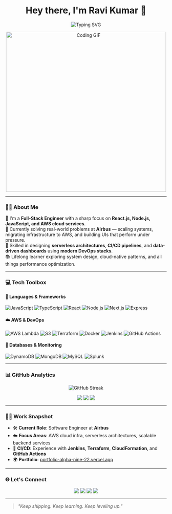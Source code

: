 <h1 align="center">Hey there, I'm Ravi Kumar 👋</h1>

<p align="center">
  <img src="https://readme-typing-svg.demolab.com?font=Fira+Code&weight=600&size=24&pause=1000&color=36BCF7&center=true&vCenter=true&width=500&lines=Full-Stack+Web+Engineer;React+%7C+Node.js+%7C+AWS+%7C+TypeScript;Cloud-native+Dev+%2B+Infra+as+Code;Clean+Code+%2F+CI%2FCD+%2F+Performance+Matters" alt="Typing SVG" />
</p>

<p align="center">
  <img src="https://media.giphy.com/media/qgQUggAC3Pfv687qPC/giphy.gif" width="500" alt="Coding GIF"/>
</p>

---

### 👨‍💻 About Me

🌟 I'm a **Full-Stack Engineer** with a sharp focus on **React.js, Node.js, JavaScript, and AWS cloud services**.  
💼 Currently solving real-world problems at **Airbus** — scaling systems, migrating infrastructure to AWS, and building UIs that perform under pressure.  
🚀 Skilled in designing **serverless architectures**, **CI/CD pipelines**, and **data-driven dashboards** using **modern DevOps stacks**.  
📚 Lifelong learner exploring system design, cloud-native patterns, and all things performance optimization.

---

### 💻 Tech Toolbox

#### 🚀 Languages & Frameworks
![JavaScript](https://img.shields.io/badge/-JavaScript-black?style=flat-square&logo=javascript)
![TypeScript](https://img.shields.io/badge/-TypeScript-black?style=flat-square&logo=typescript)
![React](https://img.shields.io/badge/-React-black?style=flat-square&logo=react)
![Node.js](https://img.shields.io/badge/-Node.js-black?style=flat-square&logo=node.js)
![Next.js](https://img.shields.io/badge/-Next.js-black?style=flat-square&logo=next.js)
![Express](https://img.shields.io/badge/-Express-black?style=flat-square&logo=express)

#### ☁️ AWS & DevOps
![AWS Lambda](https://img.shields.io/badge/-AWS%20Lambda-black?style=flat-square&logo=amazon-aws)
![S3](https://img.shields.io/badge/-S3-black?style=flat-square&logo=amazon-s3)
![Terraform](https://img.shields.io/badge/-Terraform-black?style=flat-square&logo=terraform)
![Docker](https://img.shields.io/badge/-Docker-black?style=flat-square&logo=docker)
![Jenkins](https://img.shields.io/badge/-Jenkins-black?style=flat-square&logo=jenkins)
![GitHub Actions](https://img.shields.io/badge/-GitHub%20Actions-black?style=flat-square&logo=github-actions)

#### 🧠 Databases & Monitoring
![DynamoDB](https://img.shields.io/badge/-DynamoDB-black?style=flat-square&logo=amazon-dynamodb)
![MongoDB](https://img.shields.io/badge/-MongoDB-black?style=flat-square&logo=mongodb)
![MySQL](https://img.shields.io/badge/-MySQL-black?style=flat-square&logo=mysql)
![Splunk](https://img.shields.io/badge/-Splunk-black?style=flat-square&logo=splunk)

---

### 📊 GitHub Analytics

<p align="center">
  <img src="https://github-readme-streak-stats.herokuapp.com/?user=ravik27280&theme=radical&hide_border=true" alt="GitHub Streak" />
</p>

<p align="center">
  <img src="https://github-profile-summary-cards.vercel.app/api/cards/profile-details?username=ravik27280&theme=github_dark" />
  <img src="https://github-profile-summary-cards.vercel.app/api/cards/repos-per-language?username=ravik27280&theme=github_dark" />
  <img src="https://github-profile-summary-cards.vercel.app/api/cards/most-commit-language?username=ravik27280&theme=github_dark" />
</p>

---

### 🧑‍💼 Work Snapshot

- 🛠 **Current Role**: Software Engineer at **Airbus**
- ☁️ **Focus Areas**: AWS cloud infra, serverless architectures, scalable backend services
- 🔁 **CI/CD**: Experience with **Jenkins**, **Terraform**, **CloudFormation**, and **GitHub Actions**
- 🌍 **Portfolio**: [portfolio-alpha-nine-22.vercel.app](https://portfolio-alpha-nine-22.vercel.app)

---

### 🌐 Let's Connect

<p align="center">
  <a href="mailto:ravik27280@gmail.com"><img src="https://img.shields.io/badge/Email-D14836?style=for-the-badge&logo=gmail&logoColor=white"/></a>
  <a href="https://www.linkedin.com/in/ravik27280/"><img src="https://img.shields.io/badge/LinkedIn-blue?style=for-the-badge&logo=linkedin&logoColor=white" /></a>
  <a href="https://github.com/ravik27280"><img src="https://img.shields.io/badge/GitHub-181717?style=for-the-badge&logo=github&logoColor=white" /></a>
  <a href="https://portfolio-alpha-nine-22.vercel.app/"><img src="https://img.shields.io/badge/Portfolio-Visit-darkgreen?style=for-the-badge&logo=vercel&logoColor=white" /></a>
</p>

---

> _"Keep shipping. Keep learning. Keep leveling up."_

